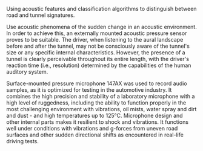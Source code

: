 Using acoustic features and classification algorithms to distinguish between road and tunnel signatures.

Use acoustic phenomena of the sudden change in an acoustic environment. In order to achieve this, an externally mounted acoustic pressure sensor proves to be suitable. 
The driver, when listening to the aural landscape before and after the tunnel, may not be consciously aware of the tunnel's size or any specific internal characteristics. However, the presence of a tunnel is clearly perceivable throughout its entire length, with the driver's reaction time (i.e., resolution) determined by the capabilities of the human auditory system.

Surface-mounted pressure microphone 147AX was used to record audio samples, as it is optimized for testing in the automotive industry. It combines the high precision and stability of a laboratory microphone with a high level of ruggedness, including the ability to function properly in the most challenging environment with vibrations, oil mists, water spray and dirt and dust - and high temperatures up to 125°C. Microphone design and other internal parts makes it resilient to shock and vibrations. It functions well under conditions with vibrations and g-forces from uneven road surfaces and other sudden directional shifts as encountered in real-life driving tests.
